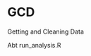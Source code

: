 # GCD
Getting and Cleaning Data

Abt run_analysis.R

<script type="application/ld+json">
{
  "name": "codebook_data",
  "datePublished": "2020-05-24",
  "description": "The dataset has N=180 rows and 68 columns.\n180 rows have no missing values on any column.\n\n\n## Table of variables\nThis table contains variable names, labels, and number of missing values.\nSee the complete codebook for more.\n\n|name                        |label | n_missing|\n|:---------------------------|:-----|---------:|\n|subdata$subject             |NA    |         0|\n|subdata$activity            |NA    |         0|\n|tBodyAcc-mean()-X           |NA    |         0|\n|tBodyAcc-mean()-Y           |NA    |         0|\n|tBodyAcc-mean()-Z           |NA    |         0|\n|tGravityAcc-mean()-X        |NA    |         0|\n|tGravityAcc-mean()-Y        |NA    |         0|\n|tGravityAcc-mean()-Z        |NA    |         0|\n|tBodyAccJerk-mean()-X       |NA    |         0|\n|tBodyAccJerk-mean()-Y       |NA    |         0|\n|tBodyAccJerk-mean()-Z       |NA    |         0|\n|tBodyGyro-mean()-X          |NA    |         0|\n|tBodyGyro-mean()-Y          |NA    |         0|\n|tBodyGyro-mean()-Z          |NA    |         0|\n|tBodyGyroJerk-mean()-X      |NA    |         0|\n|tBodyGyroJerk-mean()-Y      |NA    |         0|\n|tBodyGyroJerk-mean()-Z      |NA    |         0|\n|tBodyAccMag-mean()          |NA    |         0|\n|tGravityAccMag-mean()       |NA    |         0|\n|tBodyAccJerkMag-mean()      |NA    |         0|\n|tBodyGyroMag-mean()         |NA    |         0|\n|tBodyGyroJerkMag-mean()     |NA    |         0|\n|fBodyAcc-mean()-X           |NA    |         0|\n|fBodyAcc-mean()-Y           |NA    |         0|\n|fBodyAcc-mean()-Z           |NA    |         0|\n|fBodyAccJerk-mean()-X       |NA    |         0|\n|fBodyAccJerk-mean()-Y       |NA    |         0|\n|fBodyAccJerk-mean()-Z       |NA    |         0|\n|fBodyGyro-mean()-X          |NA    |         0|\n|fBodyGyro-mean()-Y          |NA    |         0|\n|fBodyGyro-mean()-Z          |NA    |         0|\n|fBodyAccMag-mean()          |NA    |         0|\n|fBodyBodyAccJerkMag-mean()  |NA    |         0|\n|fBodyBodyGyroMag-mean()     |NA    |         0|\n|fBodyBodyGyroJerkMag-mean() |NA    |         0|\n|tBodyAcc-std()-X            |NA    |         0|\n|tBodyAcc-std()-Y            |NA    |         0|\n|tBodyAcc-std()-Z            |NA    |         0|\n|tGravityAcc-std()-X         |NA    |         0|\n|tGravityAcc-std()-Y         |NA    |         0|\n|tGravityAcc-std()-Z         |NA    |         0|\n|tBodyAccJerk-std()-X        |NA    |         0|\n|tBodyAccJerk-std()-Y        |NA    |         0|\n|tBodyAccJerk-std()-Z        |NA    |         0|\n|tBodyGyro-std()-X           |NA    |         0|\n|tBodyGyro-std()-Y           |NA    |         0|\n|tBodyGyro-std()-Z           |NA    |         0|\n|tBodyGyroJerk-std()-X       |NA    |         0|\n|tBodyGyroJerk-std()-Y       |NA    |         0|\n|tBodyGyroJerk-std()-Z       |NA    |         0|\n|tBodyAccMag-std()           |NA    |         0|\n|tGravityAccMag-std()        |NA    |         0|\n|tBodyAccJerkMag-std()       |NA    |         0|\n|tBodyGyroMag-std()          |NA    |         0|\n|tBodyGyroJerkMag-std()      |NA    |         0|\n|fBodyAcc-std()-X            |NA    |         0|\n|fBodyAcc-std()-Y            |NA    |         0|\n|fBodyAcc-std()-Z            |NA    |         0|\n|fBodyAccJerk-std()-X        |NA    |         0|\n|fBodyAccJerk-std()-Y        |NA    |         0|\n|fBodyAccJerk-std()-Z        |NA    |         0|\n|fBodyGyro-std()-X           |NA    |         0|\n|fBodyGyro-std()-Y           |NA    |         0|\n|fBodyGyro-std()-Z           |NA    |         0|\n|fBodyAccMag-std()           |NA    |         0|\n|fBodyBodyAccJerkMag-std()   |NA    |         0|\n|fBodyBodyGyroMag-std()      |NA    |         0|\n|fBodyBodyGyroJerkMag-std()  |NA    |         0|\n\n### Note\nThis dataset was automatically described using the [codebook R package](https://rubenarslan.github.io/codebook/) (version 0.8.2).",
  "keywords": ["subdata$subject", "subdata$activity", "tBodyAcc-mean()-X", "tBodyAcc-mean()-Y", "tBodyAcc-mean()-Z", "tGravityAcc-mean()-X", "tGravityAcc-mean()-Y", "tGravityAcc-mean()-Z", "tBodyAccJerk-mean()-X", "tBodyAccJerk-mean()-Y", "tBodyAccJerk-mean()-Z", "tBodyGyro-mean()-X", "tBodyGyro-mean()-Y", "tBodyGyro-mean()-Z", "tBodyGyroJerk-mean()-X", "tBodyGyroJerk-mean()-Y", "tBodyGyroJerk-mean()-Z", "tBodyAccMag-mean()", "tGravityAccMag-mean()", "tBodyAccJerkMag-mean()", "tBodyGyroMag-mean()", "tBodyGyroJerkMag-mean()", "fBodyAcc-mean()-X", "fBodyAcc-mean()-Y", "fBodyAcc-mean()-Z", "fBodyAccJerk-mean()-X", "fBodyAccJerk-mean()-Y", "fBodyAccJerk-mean()-Z", "fBodyGyro-mean()-X", "fBodyGyro-mean()-Y", "fBodyGyro-mean()-Z", "fBodyAccMag-mean()", "fBodyBodyAccJerkMag-mean()", "fBodyBodyGyroMag-mean()", "fBodyBodyGyroJerkMag-mean()", "tBodyAcc-std()-X", "tBodyAcc-std()-Y", "tBodyAcc-std()-Z", "tGravityAcc-std()-X", "tGravityAcc-std()-Y", "tGravityAcc-std()-Z", "tBodyAccJerk-std()-X", "tBodyAccJerk-std()-Y", "tBodyAccJerk-std()-Z", "tBodyGyro-std()-X", "tBodyGyro-std()-Y", "tBodyGyro-std()-Z", "tBodyGyroJerk-std()-X", "tBodyGyroJerk-std()-Y", "tBodyGyroJerk-std()-Z", "tBodyAccMag-std()", "tGravityAccMag-std()", "tBodyAccJerkMag-std()", "tBodyGyroMag-std()", "tBodyGyroJerkMag-std()", "fBodyAcc-std()-X", "fBodyAcc-std()-Y", "fBodyAcc-std()-Z", "fBodyAccJerk-std()-X", "fBodyAccJerk-std()-Y", "fBodyAccJerk-std()-Z", "fBodyGyro-std()-X", "fBodyGyro-std()-Y", "fBodyGyro-std()-Z", "fBodyAccMag-std()", "fBodyBodyAccJerkMag-std()", "fBodyBodyGyroMag-std()", "fBodyBodyGyroJerkMag-std()"],
  "@context": "http://schema.org/",
  "@type": "Dataset",
  "variableMeasured": [
    {
      "name": "subdata$subject",
      "@type": "propertyValue"
    },
    {
      "name": "subdata$activity",
      "@type": "propertyValue"
    },
    {
      "name": "tBodyAcc-mean()-X",
      "@type": "propertyValue"
    },
    {
      "name": "tBodyAcc-mean()-Y",
      "@type": "propertyValue"
    },
    {
      "name": "tBodyAcc-mean()-Z",
      "@type": "propertyValue"
    },
    {
      "name": "tGravityAcc-mean()-X",
      "@type": "propertyValue"
    },
    {
      "name": "tGravityAcc-mean()-Y",
      "@type": "propertyValue"
    },
    {
      "name": "tGravityAcc-mean()-Z",
      "@type": "propertyValue"
    },
    {
      "name": "tBodyAccJerk-mean()-X",
      "@type": "propertyValue"
    },
    {
      "name": "tBodyAccJerk-mean()-Y",
      "@type": "propertyValue"
    },
    {
      "name": "tBodyAccJerk-mean()-Z",
      "@type": "propertyValue"
    },
    {
      "name": "tBodyGyro-mean()-X",
      "@type": "propertyValue"
    },
    {
      "name": "tBodyGyro-mean()-Y",
      "@type": "propertyValue"
    },
    {
      "name": "tBodyGyro-mean()-Z",
      "@type": "propertyValue"
    },
    {
      "name": "tBodyGyroJerk-mean()-X",
      "@type": "propertyValue"
    },
    {
      "name": "tBodyGyroJerk-mean()-Y",
      "@type": "propertyValue"
    },
    {
      "name": "tBodyGyroJerk-mean()-Z",
      "@type": "propertyValue"
    },
    {
      "name": "tBodyAccMag-mean()",
      "@type": "propertyValue"
    },
    {
      "name": "tGravityAccMag-mean()",
      "@type": "propertyValue"
    },
    {
      "name": "tBodyAccJerkMag-mean()",
      "@type": "propertyValue"
    },
    {
      "name": "tBodyGyroMag-mean()",
      "@type": "propertyValue"
    },
    {
      "name": "tBodyGyroJerkMag-mean()",
      "@type": "propertyValue"
    },
    {
      "name": "fBodyAcc-mean()-X",
      "@type": "propertyValue"
    },
    {
      "name": "fBodyAcc-mean()-Y",
      "@type": "propertyValue"
    },
    {
      "name": "fBodyAcc-mean()-Z",
      "@type": "propertyValue"
    },
    {
      "name": "fBodyAccJerk-mean()-X",
      "@type": "propertyValue"
    },
    {
      "name": "fBodyAccJerk-mean()-Y",
      "@type": "propertyValue"
    },
    {
      "name": "fBodyAccJerk-mean()-Z",
      "@type": "propertyValue"
    },
    {
      "name": "fBodyGyro-mean()-X",
      "@type": "propertyValue"
    },
    {
      "name": "fBodyGyro-mean()-Y",
      "@type": "propertyValue"
    },
    {
      "name": "fBodyGyro-mean()-Z",
      "@type": "propertyValue"
    },
    {
      "name": "fBodyAccMag-mean()",
      "@type": "propertyValue"
    },
    {
      "name": "fBodyBodyAccJerkMag-mean()",
      "@type": "propertyValue"
    },
    {
      "name": "fBodyBodyGyroMag-mean()",
      "@type": "propertyValue"
    },
    {
      "name": "fBodyBodyGyroJerkMag-mean()",
      "@type": "propertyValue"
    },
    {
      "name": "tBodyAcc-std()-X",
      "@type": "propertyValue"
    },
    {
      "name": "tBodyAcc-std()-Y",
      "@type": "propertyValue"
    },
    {
      "name": "tBodyAcc-std()-Z",
      "@type": "propertyValue"
    },
    {
      "name": "tGravityAcc-std()-X",
      "@type": "propertyValue"
    },
    {
      "name": "tGravityAcc-std()-Y",
      "@type": "propertyValue"
    },
    {
      "name": "tGravityAcc-std()-Z",
      "@type": "propertyValue"
    },
    {
      "name": "tBodyAccJerk-std()-X",
      "@type": "propertyValue"
    },
    {
      "name": "tBodyAccJerk-std()-Y",
      "@type": "propertyValue"
    },
    {
      "name": "tBodyAccJerk-std()-Z",
      "@type": "propertyValue"
    },
    {
      "name": "tBodyGyro-std()-X",
      "@type": "propertyValue"
    },
    {
      "name": "tBodyGyro-std()-Y",
      "@type": "propertyValue"
    },
    {
      "name": "tBodyGyro-std()-Z",
      "@type": "propertyValue"
    },
    {
      "name": "tBodyGyroJerk-std()-X",
      "@type": "propertyValue"
    },
    {
      "name": "tBodyGyroJerk-std()-Y",
      "@type": "propertyValue"
    },
    {
      "name": "tBodyGyroJerk-std()-Z",
      "@type": "propertyValue"
    },
    {
      "name": "tBodyAccMag-std()",
      "@type": "propertyValue"
    },
    {
      "name": "tGravityAccMag-std()",
      "@type": "propertyValue"
    },
    {
      "name": "tBodyAccJerkMag-std()",
      "@type": "propertyValue"
    },
    {
      "name": "tBodyGyroMag-std()",
      "@type": "propertyValue"
    },
    {
      "name": "tBodyGyroJerkMag-std()",
      "@type": "propertyValue"
    },
    {
      "name": "fBodyAcc-std()-X",
      "@type": "propertyValue"
    },
    {
      "name": "fBodyAcc-std()-Y",
      "@type": "propertyValue"
    },
    {
      "name": "fBodyAcc-std()-Z",
      "@type": "propertyValue"
    },
    {
      "name": "fBodyAccJerk-std()-X",
      "@type": "propertyValue"
    },
    {
      "name": "fBodyAccJerk-std()-Y",
      "@type": "propertyValue"
    },
    {
      "name": "fBodyAccJerk-std()-Z",
      "@type": "propertyValue"
    },
    {
      "name": "fBodyGyro-std()-X",
      "@type": "propertyValue"
    },
    {
      "name": "fBodyGyro-std()-Y",
      "@type": "propertyValue"
    },
    {
      "name": "fBodyGyro-std()-Z",
      "@type": "propertyValue"
    },
    {
      "name": "fBodyAccMag-std()",
      "@type": "propertyValue"
    },
    {
      "name": "fBodyBodyAccJerkMag-std()",
      "@type": "propertyValue"
    },
    {
      "name": "fBodyBodyGyroMag-std()",
      "@type": "propertyValue"
    },
    {
      "name": "fBodyBodyGyroJerkMag-std()",
      "@type": "propertyValue"
    }
  ]
}
</script>